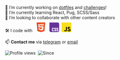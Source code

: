 [project_dotfiles]: https://github.com/maxelonej/dotfiles
[project_cac]: https://github.com/maxelonej/communication-activity-core
[project_challenges]: https://github.com/maxelonej/challenges
[contact_tg]: https://t.me/maxelonej
[contact_gmail]: mailto:maxelonej@gmail.com

🔭 I’m currently working on [dotfiles][project_dotfiles] and [challenges][project_challenges]!<br>
🌱 I’m currently learning React, Pug, SCSS/Sass<br>
👯 I’m looking to collaborate with other content creators<br>
🛠 I code with&nbsp;
	<code><a href='https://developer.mozilla.org/en-US/docs/Web/HTML'><img width="40" src="./img/dev logos/html.svg" alt="HTML" title="HTML"/></a></code>&nbsp;
	<code><a href='https://developer.mozilla.org/en-US/docs/Web/CSS'><img width="32" src="./img/dev logos/css.svg" alt="CSS" title="CSS"/></a></code>&nbsp;
	<code><a href='https://developer.mozilla.org/en-US/docs/Web/JavaScript'><img width="32" src="./img/dev logos/javascript.svg" alt="JavaScript" title="JavaScript"/></a></code>
<br>

📫 **Contact me** via [telegram][contact_tg] or [email][contact_gmail]

<div>
	<img src="https://komarev.com/ghpvc/?username=maxelonej&color=brightgreen&abbreviated=true" alt="Profile views" />&nbsp;
	<img src="https://img.shields.io/badge/Since-Nov%202023-brightgreen" alt="Since" />
</div>

